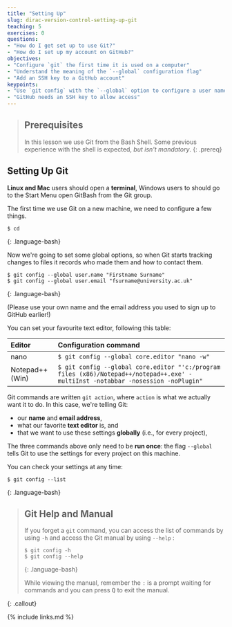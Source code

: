 ```yaml
---
title: "Setting Up"
slug: dirac-version-control-setting-up-git
teaching: 5
exercises: 0
questions:
- "How do I get set up to use Git?"
- "How do I set up my account on GitHub?"
objectives:
- "Configure `git` the first time it is used on a computer"
- "Understand the meaning of the `--global` configuration flag"
- "Add an SSH key to a GitHub account"
keypoints:
- "Use `git config` with the `--global` option to configure a user name, email address, editor, and other preferences once per machine."
- "GitHub needs an SSH key to allow access"
---
```


> ## Prerequisites
>
> In this lesson we use Git from the Bash Shell.
> Some previous experience with the shell is expected,
> *but isn't mandatory*.
{: .prereq}

## Setting Up Git

**Linux and Mac** users should open a **terminal**, Windows users to should go to the Start Menu open GitBash from the Git group.

The first time we use Git on a new machine, we need to configure a few things.

~~~
$ cd
~~~
{: .language-bash}

Now we're going to set some global options, so when Git starts tracking changes to files it records who made them and how to contact them.

~~~
$ git config --global user.name "Firstname Surname"
$ git config --global user.email "fsurname@university.ac.uk"
~~~
{: .language-bash}

(Please use your own name and the email address you used to sign up to GitHub earlier!)

You can set your favourite text editor, following this table:

| Editor             | Configuration command                            |
|:-------------------|:-------------------------------------------------|
| nano               | `$ git config --global core.editor "nano -w"`    |
| Notepad++ (Win)    | `$ git config --global core.editor "'c:/program files (x86)/Notepad++/notepad++.exe' -multiInst -notabbar -nosession -noPlugin"`|


Git commands are written `git action`, where `action` is what we actually want it to do.
In this case, we're telling Git:

*   our **name** and **email address**,
*   what our favorite **text editor** is, and
*   that we want to use these settings **globally** (i.e., for every project),

The three commands above only need to be **run once**:
the flag `--global` tells Git to use the settings for every project on this machine.

You can check your settings at any time:

~~~
$ git config --list
~~~
{: .language-bash}

> ## Git Help and Manual
>
> If you forget a `git` command, you can access the list of commands by using `-h` and access the Git manual by using `--help` :
>
> ~~~
> $ git config -h
> $ git config --help
> ~~~
> {: .language-bash}
>
> While viewing the manual, remember the `:` is a prompt waiting for commands and you can press <kbd>Q</kbd> to exit the manual.
>
{: .callout}

{% include links.md %}
